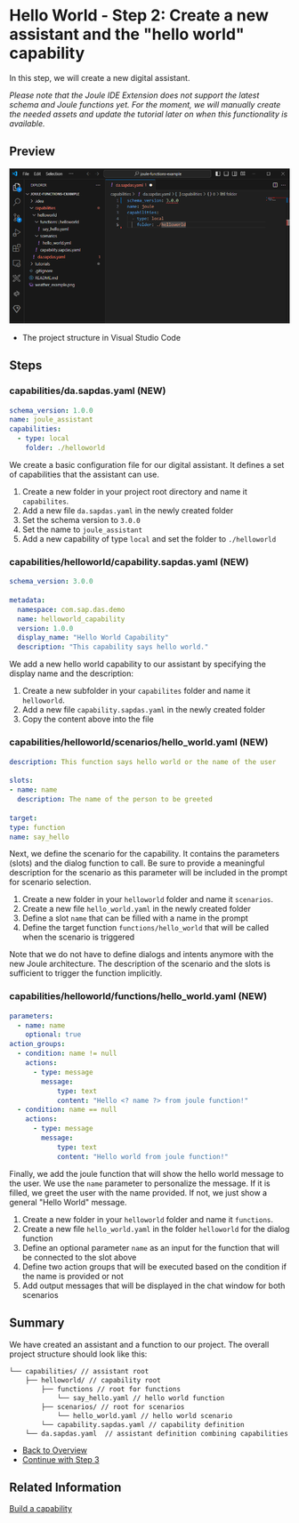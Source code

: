 # Hello World - Step 2: Create a new assistant and the "hello world" capability

In this step, we will create a new digital assistant.

*Please note that the Joule IDE Extension does not support the latest schema and Joule functions yet. 
For the moment, we will manually create the needed assets and update the tutorial later on when this functionality is available.*  

## Preview

![image](assets/preview.png)

* The project structure in Visual Studio Code

## Steps

### capabilities/da.sapdas.yaml (NEW)

```yaml
schema_version: 1.0.0
name: joule_assistant
capabilities:
  - type: local
    folder: ./helloworld
```

We create a basic configuration file for our digital assistant. It defines a set of capabilities that the assistant can use.

1. Create a new folder in your project root directory and name it `capabilites`.
2. Add a new file `da.sapdas.yaml` in the newly created folder
2. Set the schema version to `3.0.0`
3. Set the name to `joule_assistant`
4. Add a new capability of type `local` and set the folder to `./helloworld`

### capabilities/helloworld/capability.sapdas.yaml (NEW)

```yaml
schema_version: 3.0.0

metadata:
  namespace: com.sap.das.demo
  name: helloworld_capability
  version: 1.0.0
  display_name: "Hello World Capability"
  description: "This capability says hello world."
```

We add a new hello world capability to our assistant by specifying the display name and the description:

1. Create a new subfolder in your `capabilites` folder and name it `helloworld`.
2. Add a new file `capability.sapdas.yaml` in the newly created folder
3. Copy the content above into the file

### capabilities/helloworld/scenarios/hello_world.yaml (NEW)

```yaml
description: This function says hello world or the name of the user

slots:
- name: name
  description: The name of the person to be greeted

target:
type: function
name: say_hello
```
Next, we define the scenario for the capability. It contains the parameters (slots) and the dialog function to call.
Be sure to provide a meaningful description for the scenario as this parameter will be included in the prompt for scenario selection.

1. Create a new folder in your `helloworld` folder and name it `scenarios`.
2. Create a new file `hello_world.yaml` in the newly created folder
3. Define a slot `name` that can be filled with a name in the prompt
4. Define the target function `functions/hello_world` that will be called when the scenario is triggered

Note that we do not have to define dialogs and intents anymore with the new Joule architecture.
The description of the scenario and the slots is sufficient to trigger the function implicitly.

### capabilities/helloworld/functions/hello_world.yaml (NEW)

```yaml
parameters:
  - name: name
    optional: true
action_groups:
  - condition: name != null
    actions:
      - type: message
        message: 
            type: text 
            content: "Hello <? name ?> from joule function!"
  - condition: name == null
    actions:
      - type: message
        message:
            type: text
            content: "Hello world from joule function!"
```

Finally, we add the joule function that will show the hello world message to the user. We use the `name` parameter to personalize the message. If it is filled, we greet the user with the name provided. If not, we just show a general "Hello World" message. 

1. Create a new folder in your `helloworld` folder and name it `functions`.
2. Create a new file `hello_world.yaml` in the folder `helloworld` for the dialog function
3. Define an optional parameter `name` as an input for the function that will be connected to the slot above
4. Define two action groups that will be executed based on the condition if the name is provided or not 
5. Add output messages that will be displayed in the chat window for both scenarios

## Summary

We have created an assistant and a function to our project. The overall project structure should look like this:

```
└── capabilities/ // assistant root
    ├── helloworld/ // capability root
        ├── functions // root for functions
            └── say_hello.yaml // hello world function
        ├── scenarios/ // root for scenarios
            └── hello_world.yaml // hello world scenario
        └── capability.sapdas.yaml // capability definition
    └── da.sapdas.yaml  // assistant definition combining capabilities
```

* [Back to Overview](../index.md)
* [Continue with Step 3](../step3/index.md)

## Related Information 

[Build a capability](https://help.sap.com/docs/joule/service-guide/build-capability)
